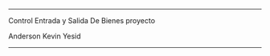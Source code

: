 *******************************************

Control Entrada y Salida De Bienes proyecto

Anderson
Kevin
Yesid

*******************************************
